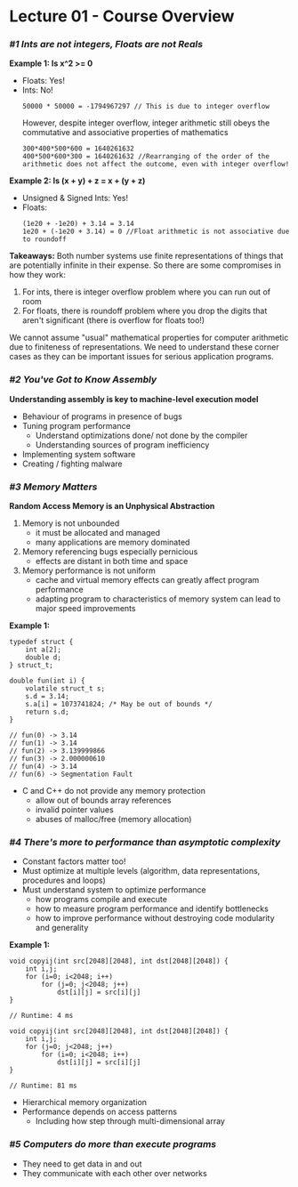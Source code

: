 # Lecture 01 - Course Overview

### _#1 Ints are not integers, Floats are not Reals_
**Example 1: Is x^2 >= 0**
- Floats: Yes!
- Ints: No!
    ```
    50000 * 50000 = -1794967297 // This is due to integer overflow
    ```
    However, despite integer overflow, integer arithmetic still obeys the commutative and associative properties of mathematics
    ```
    300*400*500*600 = 1640261632
    400*500*600*300 = 1640261632 //Rearranging of the order of the arithmetic does not affect the outcome, even with integer overflow!
    ```

**Example 2: Is (x + y) + z = x + (y + z)**
- Unsigned & Signed Ints: Yes!
- Floats:
    ```
    (1e20 + -1e20) + 3.14 = 3.14
    1e20 + (-1e20 + 3.14) = 0 //Float arithmetic is not associative due to roundoff
    ```
**Takeaways:**
Both number systems use finite representations of things that are potentially infinite in their expense. So there are some compromises in how they work:

1. For ints, there is integer overflow problem where you can run out of room
2. For floats, there is roundoff problem where you drop the digits that aren't significant (there is overflow for floats too!)

We cannot assume "usual" mathematical properties for computer arithmetic due to finiteness of representations. We need to understand these corner cases as they can be important issues for serious application programs.

### _#2 You've Got to Know Assembly_
**Understanding assembly is key to machine-level execution model**
- Behaviour of programs in presence of bugs
- Tuning program performance
    - Understand optimizations done/ not done by the compiler
    - Understanding sources of program inefficiency
- Implementing system software
- Creating / fighting malware

### _#3 Memory Matters_
**Random Access Memory is an Unphysical Abstraction**
1. Memory is not unbounded
    - it must be allocated and managed
    - many applications are memory dominated
2. Memory referencing bugs especially pernicious
    - effects are distant in both time and space
3. Memory performance is not uniform
    - cache and virtual memory effects can greatly affect program performance
    - adapting program to characteristics of memory system can lead to major speed improvements
    
**Example 1:**
```
typedef struct {
	int a[2];
	double d;
} struct_t;

double fun(int i) {
	volatile struct_t s;
	s.d = 3.14;
	s.a[i] = 1073741824; /* May be out of bounds */
	return s.d;
}

// fun(0) -> 3.14
// fun(1) -> 3.14
// fun(2) -> 3.139999866
// fun(3) -> 2.000000610
// fun(4) -> 3.14
// fun(6) -> Segmentation Fault
```
- C and C++ do not provide any memory protection
    - allow out of bounds array references
    - invalid pointer values
    - abuses of malloc/free (memory allocation)

### _#4 There's more to performance than asymptotic complexity_
- Constant factors matter too!
- Must optimize at multiple levels (algorithm, data representations, procedures and loops)
- Must understand system to optimize performance
    - how programs compile and execute
    - how to measure program performance and identify bottlenecks
    - how to improve performance without destroying code modularity and generality

**Example 1:**
```
void copyij(int src[2048][2048], int dst[2048][2048]) {
	int i,j;
	for (i=0; i<2048; i++)
		for (j=0; j<2048; j++)
			dst[i][j] = src[i][j]
}

// Runtime: 4 ms

void copyij(int src[2048][2048], int dst[2048][2048]) {
	int i,j;
	for (j=0; j<2048; j++)
		for (i=0; i<2048; i++)
			dst[i][j] = src[i][j]
}

// Runtime: 81 ms
```
- Hierarchical memory organization
- Performance depends on access patterns
    - Including how step through multi-dimensional array

### _#5 Computers do more than execute programs_
- They need to get data in and out
- They communicate with each other over networks